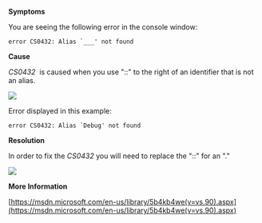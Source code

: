 

**Symptoms**



You are seeing the following error in the console window:


```
error CS0432: Alias `___' not found
```


**Cause**



*CS0432*  is caused when you use "::" to the right of an identifier that is not an alias.



![](/hc/en-us/article_attachments/201854866/CS0432_a.png)



Error displayed in this example:


```
error CS0432: Alias `Debug' not found
```


**Resolution**



In order to fix the  *CS0432* you will need to replace the "::" for an "."



![](/hc/en-us/article_attachments/202012653/CS0432_b.png)



**More Information**



[https://msdn.microsoft.com/en-us/library/5b4kb4we(v=vs.90).aspx](https://msdn.microsoft.com/en-us/library/5b4kb4we(v=vs.90).aspx)





